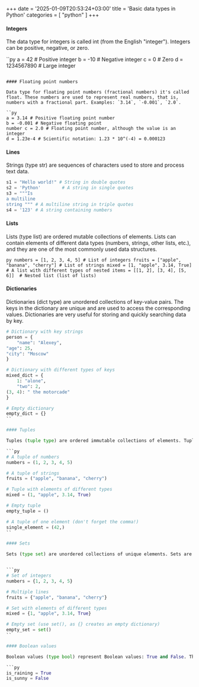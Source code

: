 +++
date = '2025-01-09T20:53:24+03:00'
title = 'Basic data types in Python'
categories = [ "python" ]
+++

#### Integers

The data type for integers is called int (from the English "integer"). Integers can be positive, negative, or zero.

``py
a = 42 # Positive integer
b = -10 # Negative integer
c = 0 # Zero
d = 1234567890 # Large integer
```

#### Floating point numbers

Data type for floating point numbers (fractional numbers) it's called float. These numbers are used to represent real numbers, that is, numbers with a fractional part. Examples: `3.14`, `-0.001`, `2.0`.

``py
a = 3.14 # Positive floating point number
b = -0.001 # Negative floating point
number c = 2.0 # Floating point number, although the value is an integer
d = 1.23e-4 # Scientific notation: 1.23 * 10^(-4) = 0.000123
```

#### Lines

Strings (type str) are sequences of characters used to store and process text data.


```py
s1 = "Hello world!" # String in double quotes
s2 = 'Python'        # A string in single quotes
s3 = """Is
a multiline
string """ # A multiline string in triple quotes
s4 = '123' # A string containing numbers
```

#### Lists

Lists (type list) are ordered mutable collections of elements. Lists can contain elements of different data types (numbers, strings, other lists, etc.), and they are one of the most commonly used data structures.

``py
numbers = [1, 2, 3, 4, 5] # List of integers
fruits = ["apple", "banana", "cherry"] # List of strings
mixed = [1, "apple", 3.14, True]  # A list with different types
of nested items = [[1, 2], [3, 4], [5, 6]]  # Nested list (list of lists)
``

#### Dictionaries

Dictionaries (dict type) are unordered collections of key-value pairs. The keys in the dictionary are unique and are used to access the corresponding values. Dictionaries are very useful for storing and quickly searching data by key.

```py
# Dictionary with key strings
person = {
    "name": "Alexey",
"age": 25,
"city": "Moscow"
}

# Dictionary with different types of keys
mixed_dict = {
    1: "alone",
    "two": 2,
(3, 4): " the motorcade"
}

# Empty dictionary
empty_dict = {}
``

#### Tuples

Tuples (tuple type) are ordered immutable collections of elements. Tuples are similar to lists, but unlike lists, they cannot be changed after creation. This makes them useful for storing data that should not change.

```py
# A tuple of numbers
numbers = (1, 2, 3, 4, 5)

# A tuple of strings
fruits = ("apple", "banana", "cherry")

# Tuple with elements of different types
mixed = (1, "apple", 3.14, True)

# Empty tuple
empty_tuple = ()

# A tuple of one element (don't forget the comma!)
single_element = (42,)
``

#### Sets

Sets (type set) are unordered collections of unique elements. Sets are useful for performing operations such as removing duplicates, checking whether an element belongs to, and mathematical operations on sets (union, intersection, difference, etc.).


```py
# Set of integers
numbers = {1, 2, 3, 4, 5}

# Multiple lines
fruits = {"apple", "banana", "cherry"}

# Set with elements of different types
mixed = {1, "apple", 3.14, True}

# Empty set (use set(), as {} creates an empty dictionary)
empty_set = set()
``

#### Boolean values

Boolean values (type bool) represent Boolean values: True and False. They are used to perform logical operations, control the flow of program execution (for example, in if conditions, while loops), and work with logical expressions.

```py
is_raining = True
is_sunny = False
```